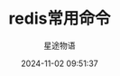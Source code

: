 ---
title: redis常用命令
date: 2024-11-02 09:51:37
permalink: /pages/redis4/
categories:
  - 运维
  - Redis
tags:
  - Redis
author: 星途物语
---